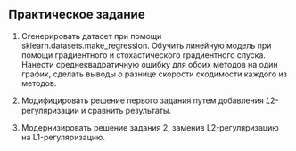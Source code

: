 ## Практическое задание

1. Сгенерировать датасет при помощи sklearn.datasets.make_regression.
Обучить линейную модель при помощи градиентного и
стохастического градиентного спуска.
Нанести среднеквадратичную ошибку для обоих методов на один график,
сделать выводы о разнице скорости сходимости каждого из методов.

2. Модифицировать решение первого задания путем добавления 𝐿2-регуляризации и
сравнить результаты.

3. Модернизировать решение задания 2,
заменив L2-регуляризацию на L1-регуляризацию.
